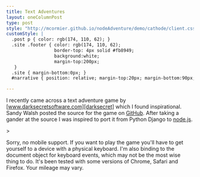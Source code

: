 ```yaml
---
title: Text Adventures
layout: oneColumnPost 
type: post
style: "http://mcormier.github.io/nodeAdventure/demo/cathode/client.css"
customStyle: |
  .post p { color: rgb(174, 110, 62); }
  .site .footer { color: rgb(174, 110, 62); 
                  border-top: 4px solid #fb8949;
                  background:white;
                  margin-top:200px;
   }
  .site { margin-bottom:0px; }
  #narrative { position: relative; margin-top:20px; margin-bottom:90px; }

---
```



I recently came across a text adventure game by [www.darksecretsoftware.com][darksecret] which I found inspirational.  Sandy Walsh posted the source for the game on [GitHub][dsgit]. After taking a gander at the source I was inspired to port it from Python Django to [node.js][nodeAdv]. 

<script src="https://cdn.socket.io/socket.io-1.2.0.js"></script>
<script src="http://mcormier.github.io/js/PPUtils-1.0.1.js"></script>
<script src="http://mcormier.github.io/nodeAdventure/demo/common.js"></script>

<script>
var command_string = "";
var socket;
function init() {
socket = getWebSocket(false);
socket.on('stories', function(storyList) { socket.emit('chooseStory', 'CATSS'); } );
socket.on('display', displayHandler );
socket.on('errorMsg', errorMsgHandler );
socket.on('displayMessage', displayMsgHandler );
PPUtils.bind('keydown', document, keyDownHandler, false)
PPUtils.bind('keypress', document, captureKeyInput, true)
document.onkeypress=captureKeyInput;
window.setInterval( toggleCursorVisibility, 600);
}

PPUtils.bind("load", window, init);
</script>

<div id="narrative">
<div id="workarea">

<div class="startScreen">
</div>
<div class="console">
<div id="cmd">
<div id="prompt"> &gt; </div>
<span id="cmd_input"></span>
<div id="cursor"></div>
</div>
 
</div>

</div>
</div>

Sorry, no mobile support.  If you want to play the game you'll have to get yourself to a device with a physical keyboard. I'm also binding to the document object for keyboard events, which may not be the most wise thing to do.  It's been tested with some versions of Chrome, Safari and Firefox.  Your mileage may vary.

[darksecret]:http://www.darksecretsoftware.com
[dsgit]:https://github.com/SandyWalsh/DarkSecretSoftware
[nodeAdv]:https://github.com/mcormier/nodeAdventure
